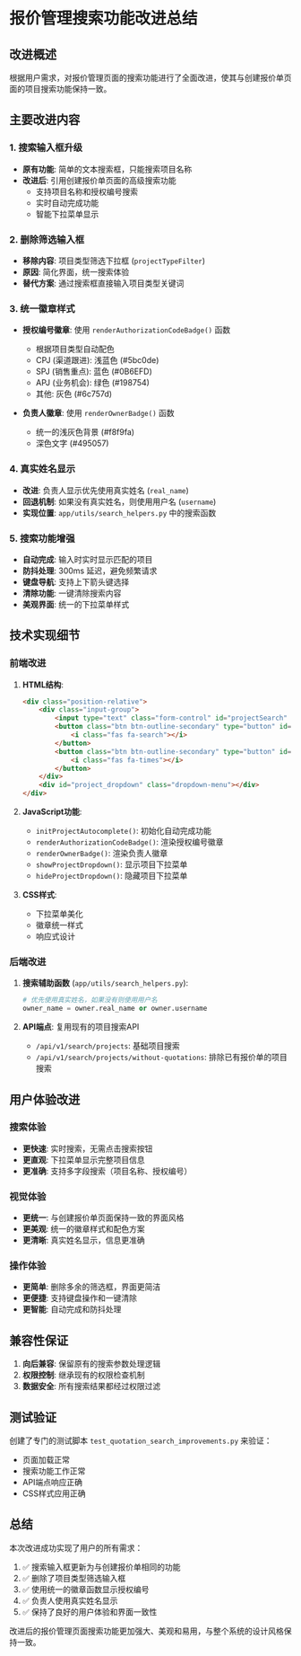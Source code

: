 # 报价管理搜索功能改进总结

## 改进概述

根据用户需求，对报价管理页面的搜索功能进行了全面改进，使其与创建报价单页面的项目搜索功能保持一致。

## 主要改进内容

### 1. 搜索输入框升级
- **原有功能**: 简单的文本搜索框，只能搜索项目名称
- **改进后**: 引用创建报价单页面的高级搜索功能
  - 支持项目名称和授权编号搜索
  - 实时自动完成功能
  - 智能下拉菜单显示

### 2. 删除筛选输入框
- **移除内容**: 项目类型筛选下拉框 (`projectTypeFilter`)
- **原因**: 简化界面，统一搜索体验
- **替代方案**: 通过搜索框直接输入项目类型关键词

### 3. 统一徽章样式
- **授权编号徽章**: 使用 `renderAuthorizationCodeBadge()` 函数
  - 根据项目类型自动配色
  - CPJ (渠道跟进): 浅蓝色 (#5bc0de)
  - SPJ (销售重点): 蓝色 (#0B6EFD)
  - APJ (业务机会): 绿色 (#198754)
  - 其他: 灰色 (#6c757d)

- **负责人徽章**: 使用 `renderOwnerBadge()` 函数
  - 统一的浅灰色背景 (#f8f9fa)
  - 深色文字 (#495057)

### 4. 真实姓名显示
- **改进**: 负责人显示优先使用真实姓名 (`real_name`)
- **回退机制**: 如果没有真实姓名，则使用用户名 (`username`)
- **实现位置**: `app/utils/search_helpers.py` 中的搜索函数

### 5. 搜索功能增强
- **自动完成**: 输入时实时显示匹配的项目
- **防抖处理**: 300ms 延迟，避免频繁请求
- **键盘导航**: 支持上下箭头键选择
- **清除功能**: 一键清除搜索内容
- **美观界面**: 统一的下拉菜单样式

## 技术实现细节

### 前端改进
1. **HTML结构**:
   ```html
   <div class="position-relative">
       <div class="input-group">
           <input type="text" class="form-control" id="projectSearch" placeholder="搜索项目名称或授权编号...">
           <button class="btn btn-outline-secondary" type="button" id="searchProject">
               <i class="fas fa-search"></i>
           </button>
           <button class="btn btn-outline-secondary" type="button" id="clearSearch">
               <i class="fas fa-times"></i>
           </button>
       </div>
       <div id="project_dropdown" class="dropdown-menu"></div>
   </div>
   ```

2. **JavaScript功能**:
   - `initProjectAutocomplete()`: 初始化自动完成功能
   - `renderAuthorizationCodeBadge()`: 渲染授权编号徽章
   - `renderOwnerBadge()`: 渲染负责人徽章
   - `showProjectDropdown()`: 显示项目下拉菜单
   - `hideProjectDropdown()`: 隐藏项目下拉菜单

3. **CSS样式**:
   - 下拉菜单美化
   - 徽章统一样式
   - 响应式设计

### 后端改进
1. **搜索辅助函数** (`app/utils/search_helpers.py`):
   ```python
   # 优先使用真实姓名，如果没有则使用用户名
   owner_name = owner.real_name or owner.username
   ```

2. **API端点**: 复用现有的项目搜索API
   - `/api/v1/search/projects`: 基础项目搜索
   - `/api/v1/search/projects/without-quotations`: 排除已有报价单的项目搜索

## 用户体验改进

### 搜索体验
- **更快速**: 实时搜索，无需点击搜索按钮
- **更直观**: 下拉菜单显示完整项目信息
- **更准确**: 支持多字段搜索（项目名称、授权编号）

### 视觉体验
- **更统一**: 与创建报价单页面保持一致的界面风格
- **更美观**: 统一的徽章样式和配色方案
- **更清晰**: 真实姓名显示，信息更准确

### 操作体验
- **更简单**: 删除多余的筛选框，界面更简洁
- **更便捷**: 支持键盘操作和一键清除
- **更智能**: 自动完成和防抖处理

## 兼容性保证

1. **向后兼容**: 保留原有的搜索参数处理逻辑
2. **权限控制**: 继承现有的权限检查机制
3. **数据安全**: 所有搜索结果都经过权限过滤

## 测试验证

创建了专门的测试脚本 `test_quotation_search_improvements.py` 来验证：
- 页面加载正常
- 搜索功能工作正常
- API端点响应正确
- CSS样式应用正确

## 总结

本次改进成功实现了用户的所有需求：
1. ✅ 搜索输入框更新为与创建报价单相同的功能
2. ✅ 删除了项目类型筛选输入框
3. ✅ 使用统一的徽章函数显示授权编号
4. ✅ 负责人使用真实姓名显示
5. ✅ 保持了良好的用户体验和界面一致性

改进后的报价管理页面搜索功能更加强大、美观和易用，与整个系统的设计风格保持一致。 